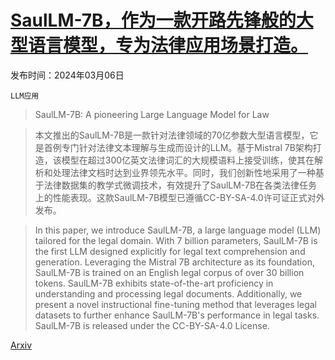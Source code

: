 # [SaulLM-7B，作为一款开路先锋般的大型语言模型，专为法律应用场景打造。](https://arxiv.org/abs/2403.03883)

发布时间：2024年03月06日

`LLM应用`

> SaulLM-7B: A pioneering Large Language Model for Law

> 本文推出的SaulLM-7B是一款针对法律领域的70亿参数大型语言模型，它是首例专门针对法律文本理解与生成而设计的LLM。基于Mistral 7B架构打造，该模型在超过300亿英文法律词汇的大规模语料上接受训练，使其在解析和处理法律文档时达到业界领先水平。同时，我们创新性地采用了一种基于法律数据集的教学式微调技术，有效提升了SaulLM-7B在各类法律任务上的性能表现。这款SaulLM-7B模型已遵循CC-BY-SA-4.0许可证正式对外发布。

> In this paper, we introduce SaulLM-7B, a large language model (LLM) tailored for the legal domain. With 7 billion parameters, SaulLM-7B is the first LLM designed explicitly for legal text comprehension and generation. Leveraging the Mistral 7B architecture as its foundation, SaulLM-7B is trained on an English legal corpus of over 30 billion tokens. SaulLM-7B exhibits state-of-the-art proficiency in understanding and processing legal documents. Additionally, we present a novel instructional fine-tuning method that leverages legal datasets to further enhance SaulLM-7B's performance in legal tasks. SaulLM-7B is released under the CC-BY-SA-4.0 License.

[Arxiv](https://arxiv.org/abs/2403.03883)